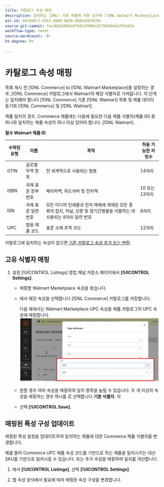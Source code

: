 ```yaml
---
title: 카탈로그 속성 매핑
description: 일치하는 [DNL! 기존 제품에 대한 상거래 [!DNL Walmart Marketplace] 목록 및 데이터 동기화 [!DNL Channel Manager] 및 [!DNL Walmart].
exl-id: 6678d81f-d167-460d-b656-d082d56f670c
source-git-commit: fac4bbd3985e07b919f986c877b8584da797e6fe
workflow-type: tm+mt
source-wordcount: '0'
ht-degree: 0%

---
```


# 카탈로그 속성 매핑

목록 게시 전 [!DNL Commerce] to [!DNL Walmart Marketplace]를 설정하는 경우, [!DNL Commerce] 카탈로그에서 Walmart의 해당 식별자로 가져옵니다.
이 단계는 일치해야 합니다 [!DNL Commerce] 기존 [!DNL Walmart] 목록 및 제품 데이터 동기화 [!DNL Commerce] 및 [!DNL Walmart].

제품 일치의 경우, Commerce 제품에는 다음에 필요한 다음 제품 식별자(제품 ID) 중 하나와 일치하는 제품 속성이 하나 이상 있어야 합니다. [!DNL Walmart].

**필수 Walmart 제품 ID**

| **수락된 유형** | **이름** | **목적** | **허용 가능한 자릿수** |
|-------------------|--------------------------------------|--------------------------------------------------------------------------------------------------------------------------------------------------|-----------------------|
| GTIN | 글로벌 무역 항목 | 전 세계적으로 사용되는 범용 | 14자리 |
| ISBN | 국제 표준 장부 번호 | 페이퍼백, 하드커버 및 전자책 | 10 또는 13자리 |
| ISN | 국제 표준 일련 번호 | 모든 미디어 인쇄물과 전자 매체에 게재된 모든 종류의 잡지, 저널, 신문 및 정기간행물을 식별하는 데 사용되는 8자리 일련 번호 | 8자리 |
| UPC | 범용 제품 코드 | 표준 소매 추적 코드 | 12자리 |

카탈로그에 일치하는 속성이 없으면 [기존 카탈로그 속성 추가 또는 변환](https://docs.magento.com/user-guide/catalog/product-attributes.html).

## 고유 식별자 매핑

1. 설정 [!UICONTROL Listings] 영업 채널 저장소 페이지에서 **[!UICONTROL Settings]**.

   - 매핑할 Walmart Marketplace 속성을 찾습니다.

   - 에서 해당 속성을 선택합니다 [!DNL Commerce] 카탈로그를 저장합니다.

      다음 예에서는 Walmart Marketplace UPC 속성을 제품 카탈로그의 UPC 속성에 매핑합니다.
   ![제품 일치 기준에 대한 특성 매핑](assets/products-map-attributes-for-match.png)
   - 원할 경우 여러 속성을 매핑하여 일치 항목을 늘릴 수 있습니다. 두 개 이상의 속성을 매핑하는 경우 하나를 로 선택합니다 **기본 식별자**. 이

   - 선택 **[!UICONTROL Save]**.


## 매핑된 특성 구성 업데이트

매핑된 특성 설정을 업데이트하여 일치하는 제품에 대한 Commerce 제품 식별자를 변경합니다.

예를 들어 Commerce UPC 제품 속성 코드를 기반으로 하는 제품을 일치시키는 대신 SKU를 기반으로 일치시킬 수 있습니다. 또는 추가 속성을 매핑하여 일치를 개선합니다.

1. 에서 **[!UICONTROL Listings]**, 선택 **[!UICONTROL Settings]**.

1. 맵 속성 양식에서 필요에 따라 매핑된 속성 구성을 변경합니다.
